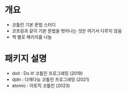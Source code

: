# 개요

* 코틀린 기본 문법 스터디
* 코프링과 같이 기본 문법을 벗어나는 것은 여기서 다루지 않음
* 책 별로 패키지를 나눔

# 패키지 설명

* doit : Do it! 코틀린 프로그래밍 (2019)
* djdn : 다재다능 코틀린 프로그래밍 (2021)
* atomic : 아토믹 코틀린 (2023)